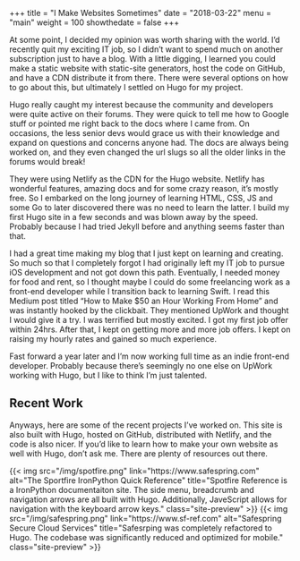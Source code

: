 +++
title = "I Make Websites Sometimes"
date = "2018-03-22"
menu = "main"
weight = 100
showthedate = false
+++

At some point, I decided my opinion was worth sharing with the world. I’d recently quit my exciting IT job, so I didn’t want to spend much on another subscription just to have a blog. With a little digging, I learned you could make a static website with static-site generators, host the code on GitHub, and have a CDN distribute it from there. There were several options on how to go about this, but ultimately I settled on Hugo for my project.

Hugo really caught my interest because the community and developers were quite active on their forums. They were quick to tell me how to Google stuff or pointed me right back to the docs where I came from. On occasions, the less senior devs would grace us with their knowledge and expand on questions and concerns anyone had. The docs are always being worked on, and they even changed the url slugs so all the older links in the forums would break!

They were using Netlify as the CDN for the Hugo website. Netlify has wonderful features, amazing docs and for some crazy reason, it’s mostly free. So I embarked on the long journey of learning HTML, CSS, JS and some Go to later discovered there was no need to learn the latter. I build my first Hugo site in a few seconds and was blown away by the speed. Probably because I had tried Jekyll before and anything seems faster than that.

I had a great time making my blog that I just kept on learning and creating. So much so that I completely forgot I had originally left my IT job to pursue iOS development and not got down this path. Eventually, I needed money for food and rent, so I thought maybe I could do some freelancing work as a front-end developer while I transition back to learning Swift. I read this Medium post titled “How to Make $50 an Hour Working From Home” and was instantly hooked by the clickbait. They mentioned UpWork and thought I would give it a try. I was terrified but mostly excited. I got my first job offer within 24hrs. After that, I kept on getting more and more job offers. I kept on raising my hourly rates and gained so much experience.

Fast forward a year later and I’m now working full time as an indie front-end developer. Probably because there’s seemingly no one else on UpWork working with Hugo, but I like to think I’m just talented. 

## Recent Work
Anyways, here are some of the recent projects I’ve worked on. This site is also built with Hugo, hosted on GitHub, distributed with Netlify, and the code is also nicer. If you’d like to learn how to make your own website as well with Hugo, don’t ask me. There are plenty of resources out there.

<div class="portfolio">
  {{< img src="/img/spotfire.png" link="https://www.safespring.com" alt="The Sportfire IronPython Quick Reference" title="Spotfire Reference is a IronPython documentaiton site. The side menu, breadcrumb and navigation arrows are all built with Hugo. Additionally, JaveScript allows for navigation with the keyboard arrow keys." class="site-preview" >}}
  {{< img src="/img/safespring.png" link="https://www.sf-ref.com" alt="Safespring Secure Cloud Services" title="Safesrping was completely refactored to Hugo. The codebase was significantly reduced and optimized for mobile." class="site-preview" >}}
</div>